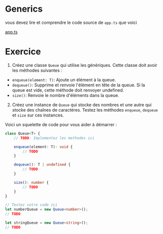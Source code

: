 # Generics

vous devez lire et comprendre le code source de `app.ts` que voici

[app.ts](app.ts ':include :type=code typescript')

# Exercice

1. Créez une classe `Queue` qui utilise les génériques. Cette classe doit avoir les méthodes suivantes :
  - `enqueue(element: T)`: Ajoute un élément à la queue.
  - `dequeue()`: Supprime et renvoie l'élément en tête de la queue. Si la queue est vide, cette méthode doit renvoyer undefined.
  - `size()`: Renvoie le nombre d'éléments dans la queue.
2. Créez une instance de `Queue` qui stocke des nombres et une autre qui stocke des chaînes de caractères. Testez les méthodes `enqueue`, `dequeue` et `size` sur ces instances.

Voici un squelette de code pour vous aider à démarrer :

```typescript
class Queue<T> {
    // TODO: Implementez les methodes ici

    enqueue(element: T): void {
        // TODO
    }

    dequeue(): T | undefined {
        // TODO
    }

    size(): number {
        // TODO
    }
}

// Testez votre code ici
let numberQueue = new Queue<number>();
// TODO

let stringQueue = new Queue<string>();
// TODO
```

